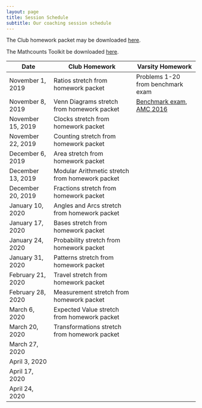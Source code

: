 ```yaml
---
layout: page
title: Session Schedule
subtitle: Our coaching session schedule
---
```


The Club homework packet may be downloaded <a href="/files/Homework%20Packet.pdf">here</a>.

The Mathcounts Toolkit be downloaded <a href="/files/Mathcounts%20Toolkit.pdf">here</a>.

| Date | Club Homework | Varsity Homework |
| ------------- |-------------| ----|
|November 1, 2019 | Ratios stretch from homework packet | Problems 1-20 from benchmark exam
|November 8, 2019 | Venn Diagrams stretch from homework packet | <a href="/files/RMS%201920B%20Exam.pdf" target="_blank">Benchmark exam</a>, <a href="https://artofproblemsolving.com/wiki/index.php/2016_AMC_8_Problems" target="_blank">AMC 2016</a>
|November 15, 2019 | Clocks stretch from homework packet | 
|November 22, 2019 | Counting stretch from homework packet | 
|December 6, 2019 | Area stretch from homework packet | 
|December 13, 2019 | Modular Arithmetic stretch from homework packet | 
|December 20, 2019 | Fractions stretch from homework packet | 
|January 10, 2020 | Angles and Arcs stretch from homework packet | 
|January 17, 2020 | Bases stretch from homework packet | 
|January 24, 2020 | Probability stretch from homework packet | 
|January 31, 2020 | Patterns stretch from homework packet | 
|February 21, 2020 | Travel stretch from homework packet | 
|February 28, 2020 | Measurement stretch from homework packet | 
|March 6, 2020 | Expected Value stretch from homework packet | 
|March 20, 2020 | Transformations stretch from homework packet | 
|March 27, 2020 | | 
|April 3, 2020 | | 
|April 17, 2020 | | 
|April 24, 2020 | | 